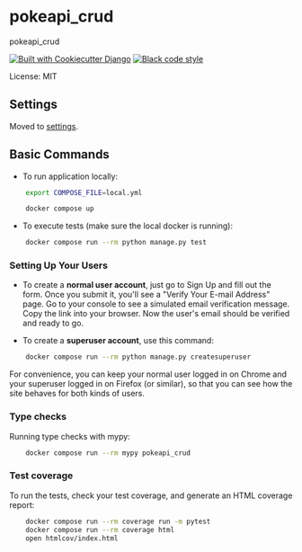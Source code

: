 # pokeapi_crud

pokeapi_crud

[![Built with Cookiecutter Django](https://img.shields.io/badge/built%20with-Cookiecutter%20Django-ff69b4.svg?logo=cookiecutter)](https://github.com/cookiecutter/cookiecutter-django/)
[![Black code style](https://img.shields.io/badge/code%20style-black-000000.svg)](https://github.com/ambv/black)

License: MIT

## Settings

Moved to [settings](http://cookiecutter-django.readthedocs.io/en/latest/settings.html).

## Basic Commands

-   To run application locally:

```bash
    export COMPOSE_FILE=local.yml
```


```bash
    docker compose up
```

-   To execute tests (make sure the local docker is running):


```bash
    docker compose run --rm python manage.py test
```


### Setting Up Your Users

-   To create a **normal user account**, just go to Sign Up and fill out the form. Once you submit it, you'll see a "Verify Your E-mail Address" page. Go to your console to see a simulated email verification message. Copy the link into your browser. Now the user's email should be verified and ready to go.

-   To create a **superuser account**, use this command:


```bash
    docker compose run --rm python manage.py createsuperuser
```


For convenience, you can keep your normal user logged in on Chrome and your superuser logged in on Firefox (or similar), so that you can see how the site behaves for both kinds of users.

### Type checks

Running type checks with mypy:

```bash
    docker compose run --rm mypy pokeapi_crud
```

### Test coverage

To run the tests, check your test coverage, and generate an HTML coverage report:
```bash
    docker compose run --rm coverage run -m pytest
    docker compose run --rm coverage html
    open htmlcov/index.html
```

